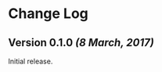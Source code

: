 Change Log
==========

Version 0.1.0 *(8 March, 2017)*
-------------------------------------------

Initial release.
